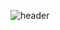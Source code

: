 ![header](https://capsule-render.vercel.app/api?type=waving&color=0:0066CC,30:0059B3,60:004080,100:003366&height=180&text=Daniel%20Lee&fontColor=FFFFFF&fontSize=80)
